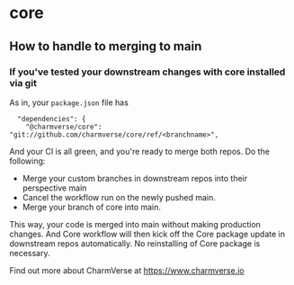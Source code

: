# core

## How to handle to merging to main

### If you've tested your downstream changes with core installed via git

As in, your `package.json` file has

```
  "dependencies": {
    "@charmverse/core": "git://github.com/charmverse/core/ref/<branchname>",
```

And your CI is all green, and you're ready to merge both repos. Do the following:

- Merge your custom branches in downstream repos into their perspective main
- Cancel the workflow run on the newly pushed main.
- Merge your branch of core into main.

This way, your code is merged into main without making production changes.
And Core workflow will then kick off the Core package update in downstream repos automatically.
No reinstalling of Core package is necessary.


Find out more about CharmVerse at https://www.charmverse.io
